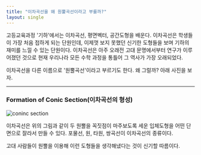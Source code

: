 ```yaml
---
title: "이차곡선을 왜 원뿔곡선이라고 부를까?"
layout: single
---
```


고등교육과정 '기하'에서는 이차곡선, 평면벡터, 공간도형을 배운다. 
이차곡선은 학생들이 가장 처음 접하게 되는 단원인데, 이제껏 보지 못했던 신기한 도형들을 보며 기하의 재미를 느낄 수 있는 단원이다. 
이차곡선은 아주 오래전 고대 문명에서부터 연구가 이루어졌던 것으로 현재 우리나라 모든 수학 과정을 통틀어 그 역사가 가장 오래되었다. 

이차곡선을 다른 이름으로 '원뿔곡선'이라고 부르기도 한다. 왜 그럴까? 아래 사진을 보자. 

---
### Formation of Conic Section(이차곡선의 형성)
![coninc section](/assets/images/https://github.com/dhyunIm/dhyunIm.github.io/blob/master/assets/images/conic%20section.jpg)

이차곡선은 위의 그림과 같이 두 원뿔을 꼭짓점이 마주보도록 세운 입체도형을 어떤 단면으로 잘라서 만들 수 있다. 
포물선, 원, 타원, 쌍곡선이 이차곡선의 종류이다. 

고대 사람들이 원뿔을 이용해 이런 도형들을 생각해냈다는 것이 신기할 따름이다. 

